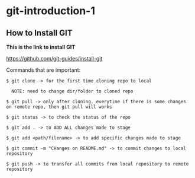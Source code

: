 # git-introduction-1

## How to Install GIT

**This is the link to install GIT**

https://github.com/git-guides/install-git

Commands that are important:

```
$ git clone -> for the first time cloning repo to local

  NOTE: need to change dir/folder to cloned repo

$ git pull -> only after cloning. everytime if there is some changes on remote repo, then git pull will works

$ git status -> to check the status of the repo

$ git add . -> to ADD ALL changes made to stage

$ git add <path/filename> -> to add specific changes made to stage

$ git commit -m "CHanges on README.md" -> to commit changes to local repository

$ git push -> to transfer all commits from local repository to remote repository
```
